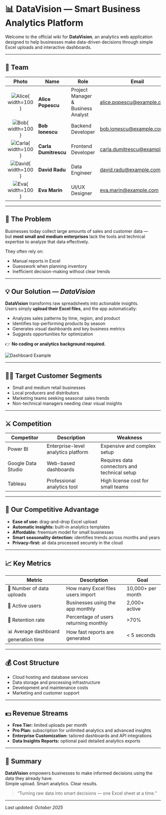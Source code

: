 # 📊 DataVision — Smart Business Analytics Platform

Welcome to the official wiki for **DataVision**, an analytics web application designed to help businesses make data-driven decisions through simple Excel uploads and interactive dashboards.

---

## 👥 Team

| Photo | Name | Role | Email |
|:------:|------|------|------|
| ![Alice](images/alice.jpg){ width=100 } | **Alice Popescu** | Project Manager & Business Analyst | alice.popescu@example.com |
| ![Bob](images/bob.jpg){ width=100 } | **Bob Ionescu** | Backend Developer | bob.ionescu@example.com |
| ![Carla](images/carla.jpg){ width=100 } | **Carla Dumitrescu** | Frontend Developer | carla.dumitrescu@example.com |
| ![David](images/david.jpg){ width=100 } | **David Radu** | Data Engineer | david.radu@example.com |
| ![Eva](images/eva.jpg){ width=100 } | **Eva Marin** | UI/UX Designer | eva.marin@example.com |

---

## 🧩 The Problem

Businesses today collect large amounts of sales and customer data —  
but **most small and medium enterprises** lack the tools and technical expertise to analyze that data effectively.

They often rely on:
- Manual reports in Excel
- Guesswork when planning inventory
- Inefficient decision-making without clear trends

---

## 💡 Our Solution — *DataVision*

**DataVision** transforms raw spreadsheets into actionable insights.  
Users simply **upload their Excel files**, and the app automatically:
- Analyzes sales patterns by time, region, and product
- Identifies top-performing products by season
- Generates visual dashboards and key business metrics
- Suggests opportunities for optimization

👉 **No coding or analytics background required.**

![Dashboard Example](images/dashboard_mock.png)

---

## 🧍‍♀️ Target Customer Segments

- Small and medium retail businesses  
- Local producers and distributors  
- Marketing teams seeking seasonal sales trends  
- Non-technical managers needing clear visual insights  

---

## ⚔️ Competition

| Competitor | Description | Weakness |
|-------------|--------------|-----------|
| Power BI | Enterprise-level analytics platform | Expensive and complex setup |
| Google Data Studio | Web-based dashboards | Requires data connectors and technical setup |
| Tableau | Professional analytics tool | High license cost for small teams |

---

## 🚀 Our Competitive Advantage

- **Ease of use:** drag-and-drop Excel upload  
- **Automatic insights:** built-in analytics templates  
- **Affordable:** freemium model for small businesses  
- **Smart seasonality detection:** identifies trends across months and years  
- **Privacy-first:** all data processed securely in the cloud  

---

## 📈 Key Metrics

| Metric | Description | Goal |
|---------|--------------|------|
| 🧾 Number of data uploads | How many Excel files users import | 10,000+ per month |
| 👥 Active users | Businesses using the app monthly | 2,000+ active |
| 💬 Retention rate | Percentage of users returning monthly | >70% |
| 📊 Average dashboard generation time | How fast reports are generated | < 5 seconds |

---

## 💰 Cost Structure

- Cloud hosting and database services  
- Data storage and processing infrastructure  
- Development and maintenance costs  
- Marketing and customer support  

---

## 💵 Revenue Streams

- **Free Tier:** limited uploads per month  
- **Pro Plan:** subscription for unlimited analytics and advanced insights  
- **Enterprise Customization:** tailored dashboards and API integrations  
- **Data Insights Reports:** optional paid detailed analytics exports  

---

## 🏁 Summary

**DataVision** empowers businesses to make informed decisions using the data they already have.  
Simple upload. Smart analytics. Clear results.

> “Turning raw data into smart decisions — one Excel sheet at a time.”

---
*Last updated: October 2025*
